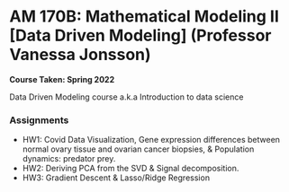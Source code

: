 # AM 170B: Mathematical Modeling II [Data Driven Modeling] (Professor Vanessa Jonsson)

**Course Taken: Spring 2022**

Data Driven Modeling course a.k.a Introduction to data science

### Assignments
- HW1: Covid Data Visualization, Gene expression differences between normal ovary tissue and ovarian cancer biopsies, & Population dynamics: predator prey.
- HW2: Deriving PCA from the SVD & Signal decomposition.
- HW3: Gradient Descent & Lasso/Ridge Regression